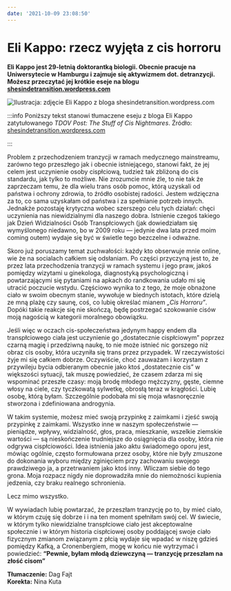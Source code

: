 ```yaml
---
date: '2021-10-09 23:08:50'
---
```

# Eli Kappo: rzecz wyjęta z cis horroru

**Eli Kappo jest 29-letnią doktorantką biologii. Obecnie pracuje na Uniwersytecie w Hamburgu i zajmuje się aktywizmem dot. detranzycji. Możesz przeczytać jej krótkie eseje na blogu [shesindetransition.wordpress.com](https://shesindetransition.wordpress.com/)**

![Ilustracja: zdjęcie Eli Kappo z bloga shesindetransition.wordpress.com](https://tranzycja.pl/media/img/eli-kappo-cis-horror.jpg)

:::info
Poniższy tekst stanowi tłumaczene eseju z bloga Eli Kappo zatytułowanego *TDOV Post: The Stuff of Cis Nightmares*. Źródło: [shesindetransition.wordpress.com](https://shesindetransition.wordpress.com/2021/03/31/tdov-post-the-stuff-of-cis-nightmares/)

:::

Problem z przechodzeniem tranzycji w ramach medycznego mainstreamu, zarówno tego przeszłego jak i obecnie istniejącego, stanowi fakt, że jej celem jest uczynienie osoby cispłciową, tudzież tak zbliżoną do cis standardu, jak tylko to możliwe. Nie zrozumcie mnie źle, to nie tak że zaprzeczam temu, że dla wielu trans osób pomoc, którą uzyskali od państwa i ochrony zdrowia, to źródło osobistej radości. Jestem wdzięczna za to, co sama uzyskałam od państwa i za spełnianie potrzeb innych. Jednakże pozostaję krytyczna wobec szerszego celu tych działań: chęci uczynienia nas niewidzialnymi dla naszego dobra. Istnienie czegoś takiego jak Dzień Widzialności Osób Transpłciowych (jak dowiedziałam się wymyślonego niedawno, bo w 2009 roku — jedynie dwa lata przed moim coming outem) wydaje się być w świetle tego bezczelne i odważne. 

Skoro już poruszamy temat zuchwałości: każdy kto obserwuje mnie online, wie że na socialach całkiem się odsłaniam. Po części przyczyną jest to, że przez lata przechodzenia tranzycji w ramach systemu i jego praw, jakoś pomiędzy wizytami u ginekologa, diagnostyką psychologiczną i powtarzającymi się pytaniami na apkach do randkowania udało mi się utracić poczucie wstydu. Częściowo wynika to z tego, że moje obnażone ciało w swoim obecnym stanie, wywołuje w biednych istotach, które dzielą ze mną plażę czy saunę, coś, co lubię określać mianem *„Cis Horroru”*. Dopóki takie reakcje się nie skończą, będę postrzegać szokowanie cisów moją nagością w kategorii moralnego obowiązku.

Jeśli więc w oczach cis-społeczeństwa jedynym happy endem dla transpłciowego ciała jest uczynienie go „dostatecznie cispłciowym” poprzez czarną magię i przedziwną naukę, to nie może istnieć nic gorszego niż obraz cis osoby, która uczyniła się trans przez przypadek. W rzeczywistości żyje mi się całkiem dobrze. Oczywiście, choć zauważam i korzystam z przywileju bycia odbieranym obecnie jako ktoś „dostatecznie cis” w większości sytuacji, tak muszę powiedzieć, że czasem zdarza mi się wspominać przeszłe czasy: moją brodę młodego mężczyzny, gęste, ciemne włosy na ciele, czy tyczkowatą sylwetkę, obrosłą teraz w krągłości. Lubię osobę, którą byłam. Szczególnie podobała mi się moja własnoręcznie stworzona i zdefiniowana androgynia. 

W takim systemie, możesz mieć swoją przypinkę z zaimkami i zjeść swoją przypinkę z zaimkami. Wszystko inne w naszym społeczeństwie —  pieniądze, wpływy, widzialność, głos, praca, mieszkanie, wszelkie ziemskie wartości —  są nieskończenie trudniejsze do osiągnięcia dla osoby, która nie odgrywa cispłciowości. Idea istnienia jako aktu świadomego oporu jest, mówiąc ogólnie, często formułowana przez osoby, które nie były zmuszone do dokonania wyboru między zginięciem przy zachowaniu swojego prawdziwego ja, a przetrwaniem jako ktoś inny. Wliczam siebie do tego grona. Moja rozpacz nigdy nie doprowadziła mnie do niemożności kupienia jedzenia, czy braku realnego schronienia. 

Lecz mimo wszystko.

W wywiadach lubię powtarzać, że przeszłam tranzycję po to, by mieć ciało, w którym czuję się dobrze i i na ten moment spełniłam swój cel. W świecie, w którym tylko niewidzialne transpłciowe ciało jest akceptowalne społecznie i w którym historia cispłciowej osoby poddającej swoje ciało fizycznym zmianom związanym z płcią wydaje się wpadać w niszę gdzieś pomiędzy Kafką, a Cronenbergiem, mogę w końcu nie wytrzymać i powiedzieć: **“Pewnie, byłam młodą dziewczyną —  tranzycję przeszłam na złość cisom”**

**Tłumaczenie:** Dag Fajt  
**Korekta:** Nina Kuta